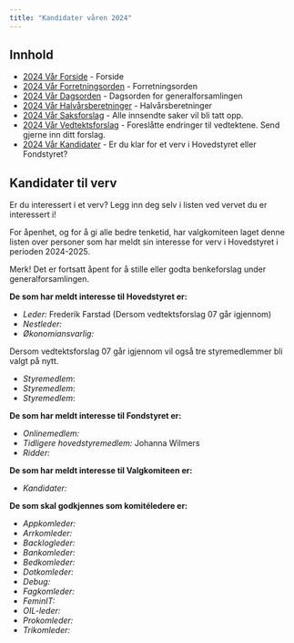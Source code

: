 ```yaml
---
title: "Kandidater våren 2024"
---
```


## Innhold
* [2024 Vår Forside](/wiki/online/generalforsamlingen/genfors2024v)   - Forside
* [2024 Vår Forretningsorden](/wiki/online/generalforsamlingen/genfors2024v/forretningsorden) - Forretningsorden
* [2024 Vår Dagsorden](/wiki/online/generalforsamlingen/genfors2024v/dagsorden) - Dagsorden for generalforsamlingen
* [2024 Vår Halvårsberetninger](/wiki/online/generalforsamlingen/genfors2024V/aarsberetninger) - Halvårsberetninger
* [2024 Vår Saksforslag](/wiki/online/generalforsamlingen/genfors2024v/saksforslag) - Alle innsendte saker vil bli tatt opp.
* [2024 Vår Vedtektsforslag](/wiki/online/generalforsamlingen/genfors2024v/vedtekstforslag) - Foreslåtte endringer til vedtektene. Send gjerne inn ditt forslag.
* [2024 Vår Kandidater](/wiki/online/generalforsamlingen/genfors2024v/valg) - Er du klar for et verv i Hovedstyret eller Fondstyret?

## Kandidater til verv  
Er du interessert i et verv? Legg inn deg selv i listen ved vervet du er interessert i!

For åpenhet, og for å gi alle bedre tenketid, har valgkomiteen laget denne listen over personer som har meldt sin interesse for verv i Hovedstyret i perioden 2024-2025.

Merk! Det er fortsatt åpent for å stille eller godta benkeforslag under generalforsamlingen.  

**De som har meldt interesse til Hovedstyret er:**

* *Leder:* Frederik Farstad (Dersom vedtektsforslag 07 går igjennom)
* *Nestleder:*   
* *Økonomiansvarlig:* 

Dersom vedtektsforslag 07 går igjennom vil også tre styremedlemmer bli valgt på nytt.

* *Styremedlem*: 
* *Styremedlem*: 
* *Styremedlem*: 

**De som har meldt interesse til Fondstyret er:**

* *Onlinemedlem:* 
* *Tidligere hovedstyremedlem:* Johanna Wilmers
* *Ridder:* 

**De som har meldt interesse til Valgkomiteen er:**

* *Kandidater:* 

**De som skal godkjennes som komitéledere er:**

* *Appkomleder:* 
* *Arrkomleder:* 
* *Backlogleder:*
* *Bankomleder:*  
* *Bedkomleder:*
* *Dotkomleder:* 
* *Debug:*  
* *Fagkomleder:* 
* *FeminIT:* 
* *OIL-leder:* 
* *Prokomleder:* 
* *Trikomleder:*
